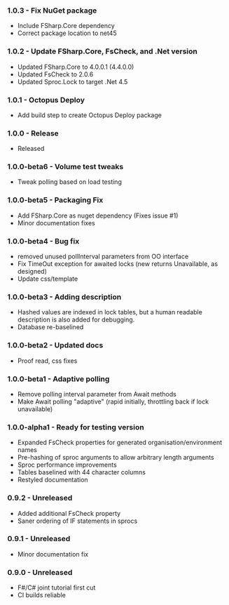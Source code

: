 ### 1.0.3 - Fix NuGet package
* Include FSharp.Core dependency
* Correct package location to net45

### 1.0.2 - Update FSharp.Core, FsCheck, and .Net version 
* Updated FSharp.Core to 4.0.0.1 (4.4.0.0)
* Updated FsCheck to 2.0.6
* Updated Sproc.Lock to target .Net 4.5

### 1.0.1 - Octopus Deploy
* Add build step to create Octopus Deploy package

### 1.0.0 - Release
* Released


### 1.0.0-beta6 - Volume test tweaks
* Tweak polling based on load testing

### 1.0.0-beta5 - Packaging Fix
* Add FSharp.Core as nuget dependency (Fixes issue #1)
* Minor documentation fixes

### 1.0.0-beta4 - Bug fix
* removed unused pollInterval parameters from OO interface
* Fix TimeOut exception for awaited locks (new returns Unavailable, as designed)
* Update css/template

### 1.0.0-beta3 - Adding description
* Hashed values are indexed in lock tables, but a human readable description is also added for debugging.
* Database re-baselined

### 1.0.0-beta2 - Updated docs
* Proof read, css fixes

### 1.0.0-beta1 - Adaptive polling
* Remove polling interval parameter from Await methods
* Make Await polling "adaptive" (rapid initially, throttling back if lock unavailable)

### 1.0.0-alpha1 - Ready for testing version
* Expanded FsCheck properties for generated organisation/environment names
* Pre-hashing of sproc arguments to allow arbitrary length arguments
* Sproc performance improvements
* Tables baselined with 44 character columns
* Restyled documentation

### 0.9.2 - Unreleased
* Added additional FsCheck property
* Saner ordering of IF statements in sprocs

### 0.9.1 - Unreleased
* Minor documentation fix

### 0.9.0 - Unreleased
* F#/C# joint tutorial first cut
* CI builds reliable
